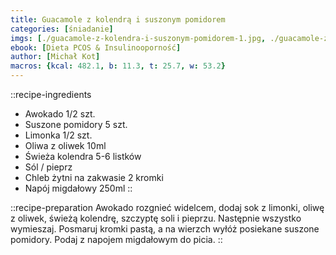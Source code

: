 ```yaml
---
title: Guacamole z kolendrą i suszonym pomidorem
categories: [śniadanie]
imgs: [./guacamole-z-kolendra-i-suszonym-pomidorem-1.jpg, ./guacamole-z-kolendra-i-suszonym-pomidorem-2.jpg]
ebook: [Dieta PCOS & Insulinooporność]
author: [Michał Kot]
macros: {kcal: 482.1, b: 11.3, t: 25.7, w: 53.2}
---
```

::recipe-ingredients
- Awokado 1/2 szt.
- Suszone pomidory 5 szt.
- Limonka 1/2 szt.
- Oliwa z oliwek 10ml
- Świeża kolendra 5-6 listków
- Sól / pieprz
- Chleb żytni na zakwasie 2 kromki
- Napój migdałowy 250ml
::

::recipe-preparation
Awokado rozgnieć widelcem, dodaj sok z limonki, oliwę z oliwek, świeżą kolendrę, szczyptę soli i pieprzu.
Następnie wszystko wymieszaj. Posmaruj kromki pastą, a na wierzch wyłóż posiekane suszone pomidory. Podaj z napojem migdałowym do picia.
::